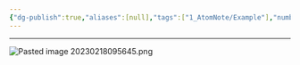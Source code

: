 ```yaml
---
{"dg-publish":true,"aliases":[null],"tags":["1_AtomNote/Example"],"number headings":"auto, first-level 1, max 6, A.1.","Created-Date":"2023-02-18 09:56:09","Modified-Date":"2024-04-18 11:53:30","permalink":"/A01_Lessons/Aa01_高等数学/微分方程应用例题/","dgPassFrontmatter":true}
---
```


---



![Pasted image 20230218095645.png](/img/user/Z02_ObFiles/Attachments/Pasted%20image%2020230218095645.png)